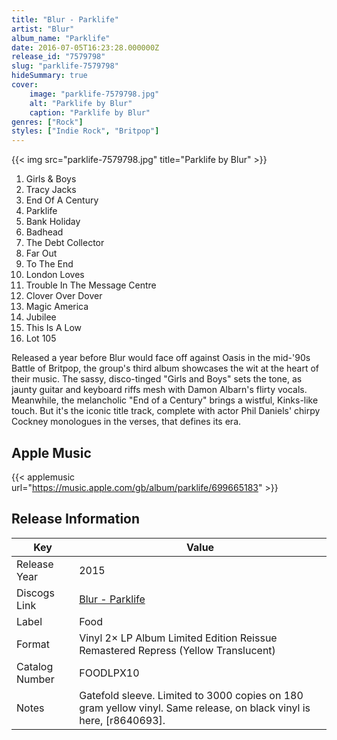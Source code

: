```yaml
---
title: "Blur - Parklife"
artist: "Blur"
album_name: "Parklife"
date: 2016-07-05T16:23:28.000000Z
release_id: "7579798"
slug: "parklife-7579798"
hideSummary: true
cover:
    image: "parklife-7579798.jpg"
    alt: "Parklife by Blur"
    caption: "Parklife by Blur"
genres: ["Rock"]
styles: ["Indie Rock", "Britpop"]
---
```


{{< img src="parklife-7579798.jpg" title="Parklife by Blur" >}}

<!-- section break -->

1. Girls & Boys
2. Tracy Jacks
3. End Of A Century
4. Parklife
5. Bank Holiday
6. Badhead
7. The Debt Collector
8. Far Out
9. To The End
10. London Loves
11. Trouble In The Message Centre
12. Clover Over Dover
13. Magic America
14. Jubilee
15. This Is A Low
16. Lot 105

<!-- section break -->


Released a year before Blur would face off against Oasis in the mid-'90s Battle of Britpop, the group's third album showcases the wit at the heart of their music. The sassy, disco-tinged "Girls and Boys" sets the tone, as jaunty guitar and keyboard riffs mesh with Damon Albarn's flirty vocals. Meanwhile, the melancholic "End of a Century" brings a wistful, Kinks-like touch. But it's the iconic title track, complete with actor Phil Daniels' chirpy Cockney monologues in the verses, that defines its era.



## Apple Music
{{< applemusic url="https://music.apple.com/gb/album/parklife/699665183" >}}






## Release Information
|  Key           | Value                                                |
| ---------------| ---------------------------------------------------- |
| Release Year   | 2015                                   |
| Discogs Link   | [Blur - Parklife](https://www.discogs.com/release/7579798-Blur-Parklife) |
| Label          | Food |
| Format         | Vinyl 2× LP Album Limited Edition Reissue Remastered Repress (Yellow Translucent) |
| Catalog Number | FOODLPX10 |
| Notes | Gatefold sleeve. Limited to 3000 copies on 180 gram yellow vinyl.  Same release, on black vinyl is here, [r8640693]. |